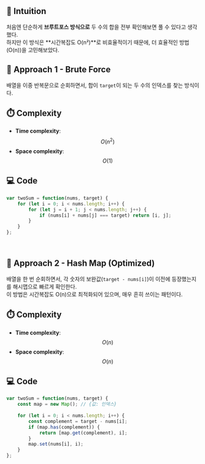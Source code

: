 

## 🧠 Intuition
처음엔 단순하게 **브루트포스 방식으로** 두 수의 합을 전부 확인해보면 풀 수 있다고 생각했다.  
하지만 이 방식은 **시간복잡도 O(n²)**로 비효율적이기 때문에, 더 효율적인 방법(O(n))을 고민해보았다.



## 🧩 Approach 1 - Brute Force
배열을 이중 반복문으로 순회하면서, 합이 `target`이 되는 두 수의 인덱스를 찾는 방식이다.



## ⏱️ Complexity

- **Time complexity**: $$O(n^2)$$  
- **Space complexity**: $$O(1)$$



## 💻 Code
```javascript
var twoSum = function(nums, target) {
    for (let i = 0; i < nums.length; i++) {
        for (let j = i + 1; j < nums.length; j++) {
            if (nums[i] + nums[j] === target) return [i, j];
        }
    }
};
```

<br/>

## 🧩 Approach 2 - Hash Map (Optimized)
배열을 한 번 순회하면서, 각 숫자의 보완값(`target - nums[i]`)이 이전에 등장했는지를 해시맵으로 빠르게 확인한다.  
이 방법은 시간복잡도 O(n)으로 최적화되어 있으며, 매우 흔히 쓰이는 패턴이다.



## ⏱️ Complexity

- **Time complexity**: $$O(n)$$  
- **Space complexity**: $$O(n)$$



## 💻 Code
```javascript
var twoSum = function(nums, target) {
    const map = new Map(); // {값: 인덱스}
    
    for (let i = 0; i < nums.length; i++) {
        const complement = target - nums[i];
        if (map.has(complement)) {
            return [map.get(complement), i];
        }
        map.set(nums[i], i);
    }
};
```


